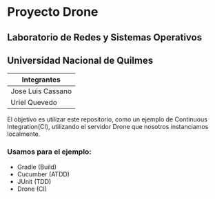 # Proyecto Drone 

## Laboratorio de Redes y Sistemas Operativos
## Universidad Nacional de Quilmes


Integrantes |
------------|
Jose Luis Cassano|
Uriel Quevedo|

El objetivo es utilizar este repositorio, como un ejemplo de Continuous Integration(CI), utilizando el servidor Drone que nosotros instanciamos localmente.

### Usamos para el ejemplo:
- Gradle (Build)
- Cucumber (ATDD)
- JUnit (TDD)
- Drone (CI)

